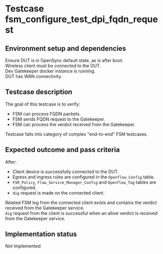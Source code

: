 # Testcase fsm_configure_test_dpi_fqdn_request

## Environment setup and dependencies

Ensure DUT is in OpenSync default state, as is after boot.\
Wireless client must be connected to the DUT.\
Dev Gatekeeper docker instance is running.\
DUT has WAN connectivity.

## Testcase description

The goal of this testcase is to verify:

- FSM can process FQDN packets.
- FSM sends FQDN request to the Gatekeeper.
- FSM can process the verdict received from the Gatekeeper.

Testcase falls into category of complex "end-to-end" FSM testcases.

## Expected outcome and pass criteria

After:

- Client device is successfully connected to the DUT.
- Egress and ingress rules are configured in the `Openflow_Config` table.
- `FSM_Policy`, `Flow_Service_Manager_Config` and `Openflow_Tag` tables are
  configured.
- `dig` request is made on the connected client.

Related FSM log from the connected client exists and contains the verdict
received from the Gatekeeper service.\
`dig` request from the client is successful when an allow verdict is received
from the Gatekeeper service.

## Implementation status

Not Implemented

